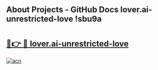 ## About Projects - GitHub Docs lover.ai-unrestricted-love !sbu9a

# <h2><a href="https://andorid.site?title=lover.ai-unrestricted-love&ref=13PRO">🔗👉 🔴 lover.ai-unrestricted-love</a></h2>

[![acn](https://github.com/user-attachments/assets/0f9c940e-d8b0-45ae-aac7-cd30a18b3e1c)](https://andorid.site?title=lover.ai-unrestricted-love&ref=13PRO)

